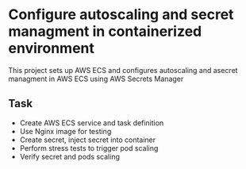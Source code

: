 # Configure autoscaling and secret managment in containerized environment

This project sets up AWS ECS and configures autoscaling and asecret managment in AWS ECS using AWS Secrets Manager

## Task

- Create AWS ECS service and task definition
- Use Nginx image for testing
- Create secret, inject secret into container
- Perform stress tests to trigger pod scaling
- Verify secret and pods scaling
